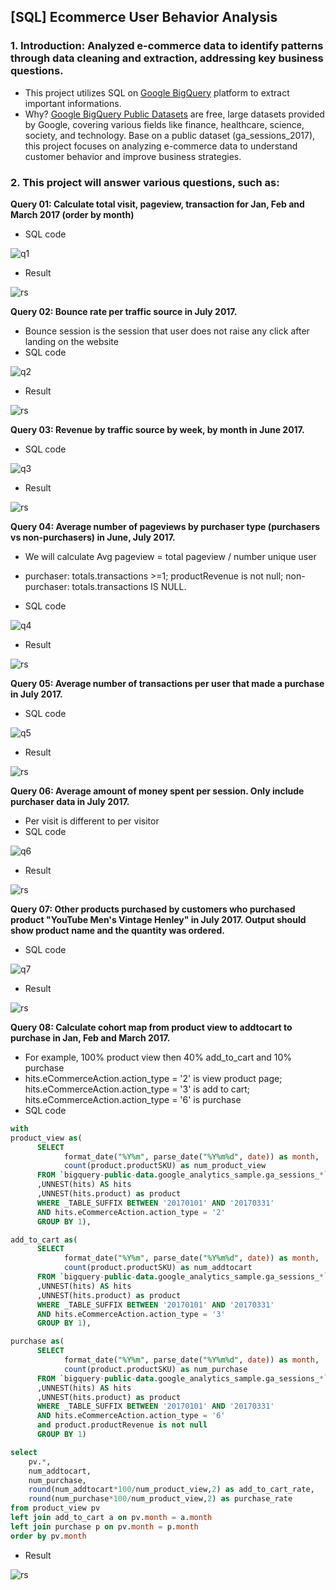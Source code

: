 ## [SQL] Ecommerce User Behavior Analysis

### 1. Introduction: Analyzed e-commerce data to identify patterns through data cleaning and extraction, addressing key business questions.
- This project utilizes SQL on [Google BigQuery](https://cloud.google.com/bigquery/docs/introduction) platform to extract important informations.
- Why? [Google BigQuery Public Datasets](https://cloud.google.com/bigquery/?utm_source=google&utm_medium=cpc&utm_campaign=japac-VN-all-en-dr-BKWS-all-all-trial-EXA-dr-1605216&utm_content=text-ad-none-none-DEV_c-CRE_658171082826-ADGP_Hybrid+%7C+BKWS+-+BRO+%7C+Txt+-Data+Analytics-BigQuery-big+query-main-KWID_43700081106765487-kwd-35927591586&userloc_9208070-network_g&utm_term=KW_big+query&gad_source=1&gclid=Cj0KCQiA4fi7BhC5ARIsAEV1YiZiQMgikH8ALUJUgZa8GtwebyKj7voccMDJVta19CbI64gT-bMQVQAaAnWPEALw_wcB&gclsrc=aw.ds&hl=en) are free, large datasets provided by Google, covering various fields like finance, healthcare, science, society, and technology. Base on a public dataset (ga_sessions_2017), this project focuses on analyzing e-commerce data to understand customer behavior and improve business strategies.

### 2. This project will answer various questions, such as:
**Query 01: Calculate total visit, pageview, transaction for Jan, Feb and March 2017 (order by month)**
- SQL code
  
![q1](https://i.imgur.com/dRrR6cT.png)

- Result

![rs](https://i.imgur.com/AKp2d3z.png)

**Query 02: Bounce rate per traffic source in July 2017.**
- Bounce session is the session that user does not raise any click after landing on the website
- SQL code

![q2](https://i.imgur.com/2Sjh3Hx.png)

- Result

![rs](https://i.imgur.com/QtKC9tO.png)

**Query 03: Revenue by traffic source by week, by month in June 2017.**
- SQL code

![q3](https://i.imgur.com/O94nUmb.png)

- Result

![rs](https://i.imgur.com/39tjTFu.png)

**Query 04: Average number of pageviews by purchaser type (purchasers vs non-purchasers) in June, July 2017.**
- We will calculate Avg pageview = total pageview / number unique user
- purchaser: totals.transactions >=1; productRevenue is not null; non-purchaser: totals.transactions IS NULL.

- SQL code

![q4](https://i.imgur.com/NIReDYO.png)

- Result

![rs](https://i.imgur.com/POCJp0J.png)

**Query 05: Average number of transactions per user that made a purchase in July 2017.**
- SQL code

![q5](https://i.imgur.com/K4jGR7P.png)

- Result
  
![rs](https://i.imgur.com/6QROTHn.png)

**Query 06: Average amount of money spent per session. Only include purchaser data in July 2017.**
- Per visit is different to per visitor
- SQL code

![q6](https://i.imgur.com/ZAkMUIO.png)

- Result

![rs](https://i.imgur.com/3zZnSlQ.png)

**Query 07: Other products purchased by customers who purchased product "YouTube Men's Vintage Henley" in July 2017. Output should show product name and the quantity was ordered.**
- SQL code

![q7](https://i.imgur.com/GjQVylq.png)

- Result

![rs](https://i.imgur.com/J4zx9AA.png)

**Query 08: Calculate cohort map from product view to addtocart to purchase in Jan, Feb and March 2017.**
- For example, 100% product view then 40% add_to_cart and 10% purchase
- hits.eCommerceAction.action_type = '2' is view product page; hits.eCommerceAction.action_type = '3' is add to cart; hits.eCommerceAction.action_type = '6' is purchase
- SQL code

```sql
with
product_view as(
      SELECT
            format_date("%Y%m", parse_date("%Y%m%d", date)) as month,
            count(product.productSKU) as num_product_view
      FROM `bigquery-public-data.google_analytics_sample.ga_sessions_*`
      ,UNNEST(hits) AS hits
      ,UNNEST(hits.product) as product
      WHERE _TABLE_SUFFIX BETWEEN '20170101' AND '20170331'
      AND hits.eCommerceAction.action_type = '2'
      GROUP BY 1),

add_to_cart as(
      SELECT
            format_date("%Y%m", parse_date("%Y%m%d", date)) as month,
            count(product.productSKU) as num_addtocart
      FROM `bigquery-public-data.google_analytics_sample.ga_sessions_*`
      ,UNNEST(hits) AS hits
      ,UNNEST(hits.product) as product
      WHERE _TABLE_SUFFIX BETWEEN '20170101' AND '20170331'
      AND hits.eCommerceAction.action_type = '3'
      GROUP BY 1),

purchase as(
      SELECT
            format_date("%Y%m", parse_date("%Y%m%d", date)) as month,
            count(product.productSKU) as num_purchase
      FROM `bigquery-public-data.google_analytics_sample.ga_sessions_*`
      ,UNNEST(hits) AS hits
      ,UNNEST(hits.product) as product
      WHERE _TABLE_SUFFIX BETWEEN '20170101' AND '20170331'
      AND hits.eCommerceAction.action_type = '6'
      and product.productRevenue is not null
      GROUP BY 1)

select
    pv.*,
    num_addtocart,
    num_purchase,
    round(num_addtocart*100/num_product_view,2) as add_to_cart_rate,
    round(num_purchase*100/num_product_view,2) as purchase_rate
from product_view pv
left join add_to_cart a on pv.month = a.month
left join purchase p on pv.month = p.month
order by pv.month
```

- Result

![rs](https://i.imgur.com/aLsbm3h.png)

